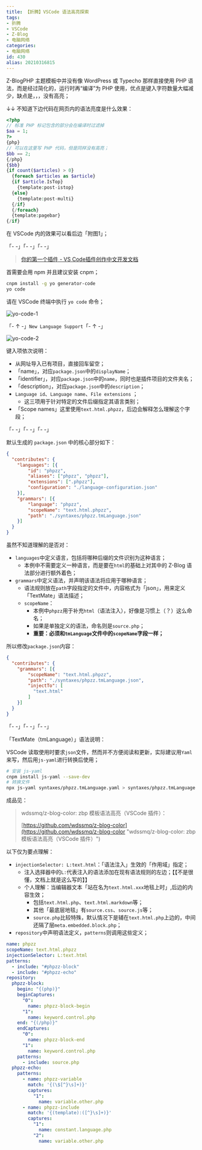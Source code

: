 ```yaml
---
title: 【折腾】VSCode 语法高亮探索
tags:
- 折腾
- VSCode
- Z-Blog
- 电脑网络
categories:
- 电脑网络
id: 430
alias: 20210316815
---
```


Z-BlogPHP 主题模板中并没有像 WordPress 或 Typecho 那样直接使用 PHP 语法，而是经过简化的，运行时再“编译”为 PHP 使用，优点是键入字符数量大幅减少，缺点是，，，没有高亮；

<!--more-->

↓↓ 不知道下边代码在网页内的语法亮度是什么效果：

```php
<?php
// 标准 PHP 标记包含的部分会在编译时过滤掉
$aa = 1;
?>
{php}
// 可以在这里写 PHP 代码，但是同样没有高亮；
$bb == 2;
{/php}
{$bb}
{if count($articles) > 0}
  {foreach $articles as $article}
  {if $article.IsTop}
    {template:post-istop}
  {else}
    {template:post-multi}
  {/if}
  {/foreach}
  {template:pagebar}
{/if}
```

在 VSCode 内的效果可以看后边「附图1」；

「- -」「- -」「- -」

> [你的第一个插件 - VS Code插件创作中文开发文档](https://liiked.github.io/VS-Code-Extension-Doc-ZH/#/get-started/your-first-extension "你的第一个插件 - VS Code插件创作中文开发文档")

首需要会用 npm 并且建议安装 cnpm；

```bash
cnpm install -g yo generator-code
yo code
```

请在 VSCode 终端中执行 `yo code` 命令；

![yo-code-1](2021031618162.png "yo-code-1")

「- ↑ -」`New Language Support`「- ↑ -」

![yo-code-2](2021031618166.png "yo-code-2")

键入项依次说明：

- 从网址导入已有项目，直接回车留空；
- 「name」，对应`package.json`中的`displayName`；
- 「identifier」，对应`package.json`中的`name`，同时也是插件项目的文件夹名；
- 「description」，对应`package.json`中的`description`；
- `Language id`、`Language name`、`File extensions` ；
    - 这三项用于针对特定的文件后缀指定其语言类别；
- 「Scope names」这里使用`text.html.phpzz`，后边会解释怎么理解这个字段；

「- -」「- -」「- -」

默认生成的 `package.json` 中的核心部分如下：

```json
{
  "contributes": {
    "languages": [{
        "id": "phpzz",
        "aliases": ["phpzz", "phpzz"],
        "extensions": [".phpzz"],
        "configuration": "./language-configuration.json"
    }],
    "grammars": [{
        "language": "phpzz",
        "scopeName": "text.html.phpzz",
        "path": "./syntaxes/phpzz.tmLanguage.json"
    }]
  }
}
```

虽然不知道理解的是否对：

- `languages`中定义语言，包括将哪种后缀的文件识别为这种语言；
    - 本例中不需要定义一种语言，而是要在`html`的基础上对其中的 Z-Blog 语法部分进行额外着色；
- `grammars`中定义语法，并声明该语法将应用于哪种语言；
    - 语法规则放在`path`字段指定的文件中，内容格式为「json」，用来定义「TextMate」语法描述；
    - `scopeName`：
        - 本例中`phpzz`用于补充`html`（语法注入），好像是习惯上（？）这么命名；
        - 如果是单独定义的语法，命名则是`source.php`；
        - **重要：必须和`tmLanguage`文件中的`scopeName`字段一样；**

所以修改`package.json`内容：

```json
{
  "contributes": {
    "grammars": [{
        "scopeName": "text.html.phpzz",
        "path": "./syntaxes/phpzz.tmLanguage.json",
        "injectTo": [
          "text.html"
        ]
    }]
  }
}
```

「- -」「- -」「- -」

「TextMate（tmLanguage）」语法说明：

VSCode 读取使用时要求`json`文件，然而并不方便阅读和更新，实际建议用`Yaml`来写，然后用`js-yaml`进行转换后使用；

```bash
# 安装 js-yaml
cnpm install js-yaml --save-dev
# 转换文件
npx js-yaml syntaxes/phpzz.tmLanguage.yaml > syntaxes/phpzz.tmLanguage.json
```

成品见：

> wdssmq/z-blog-color: zbp 模板语法高亮（VSCode 插件）：
>
> [https://github.com/wdssmq/z-blog-color](https://github.com/wdssmq/z-blog-color "wdssmq/z-blog-color: zbp 模板语法高亮（VSCode 插件）")

以下仅为要点理解：

-  `injectionSelector: L:text.html`：「语法注入」生效的「作用域」指定；
      -  注入选择器中的`L:`代表注入的语法添加在现有语法规则的左边；【【不是很懂，文档上就是这么写的】】
      -  个人理解：当编辑器文本「站在名为`text.html.xxx`地毯上时」,后边的内容生效；
            - 包括`text.html.php`、`text.html.markdown`等；
            - 其他「最底层地毯」有`source.css`、`source.js`等；
            - `source.php`比较特殊，默认情况下是辅在`text.html.php`上边的，中间还隔了层`meta.embedded.block.php`；
- `repository`中声明语法定义，`patterns`则调用这些定义；

```yaml
name: phpzz
scopeName: text.html.phpzz
injectionSelector: L:text.html
patterns:
  - include: "#phpzz-block"
  - include: "#phpzz-echo"
repository:
  phpzz-block:
    begin: "{(php)}"
    beginCaptures:
      "0":
        name: phpzz-block-begin
      "1":
        name: keyword.control.php
    end: "{(/php)}"
    endCaptures:
      "0":
        name: phpzz-block-end
      "1":
        name: keyword.control.php
    patterns:
      - include: source.php
  phpzz-echo:
    patterns:
      - name: phpzz-variable
        match: '{(\$[^}\s]+)}'
        captures:
          "1":
            name: variable.other.php
      - name: phpzz-include
        match: '{(template):([^}\s]+)}'
        captures:
          "1":
            name: constant.language.php
          "2":
            name: variable.other.php
```



